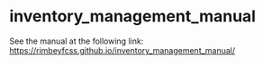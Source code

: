 # inventory_management_manual
See the manual at the following link:  https://rimbeyfcss.github.io/inventory_management_manual/
